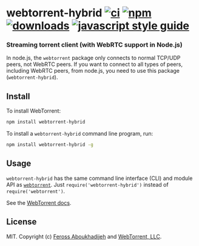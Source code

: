 # webtorrent-hybrid [![ci][ci-image]][ci-url] [![npm][npm-image]][npm-url] [![downloads][downloads-image]][downloads-url] [![javascript style guide][standard-image]][standard-url]

[ci-image]: https://github.com/webtorrent/webtorrent-hybrid/actions/workflows/ci.yml/badge.svg
[ci-url]: https://github.com/webtorrent/webtorrent-hybrid/actions/workflows/ci.yml
[npm-image]: https://img.shields.io/npm/v/webtorrent-hybrid.svg
[npm-url]: https://npmjs.org/package/webtorrent-hybrid
[downloads-image]: https://img.shields.io/npm/dm/webtorrent-hybrid.svg
[downloads-url]: https://npmjs.org/package/webtorrent-hybrid
[standard-image]: https://img.shields.io/badge/code_style-standard-brightgreen.svg
[standard-url]: https://standardjs.com

### Streaming torrent client (with WebRTC support in Node.js)

In node.js, the `webtorrent` package only connects to normal TCP/UDP peers, not WebRTC peers. If you want to connect to all types of peers, including WebRTC peers, from node.js, you need to use this package (`webtorrent-hybrid`).

## Install

To install WebTorrent:

```bash
npm install webtorrent-hybrid
```

To install a `webtorrent-hybrid` command line program, run:

```bash
npm install webtorrent-hybrid -g
```

## Usage

`webtorrent-hybrid` has the same command line interface (CLI) and module API as
[`webtorrent`](https://github.com/webtorrent/webtorrent). Just `require('webtorrent-hybrid')`
instead of `require('webtorrent')`.

See the [WebTorrent docs](https://webtorrent.io/docs).

## License

MIT. Copyright (c) [Feross Aboukhadijeh](https://feross.org) and [WebTorrent, LLC](https://webtorrent.io).
